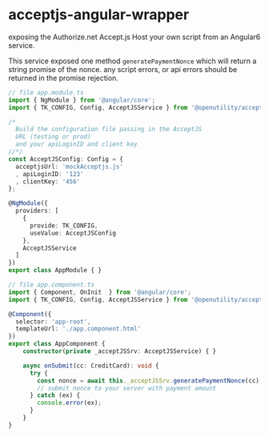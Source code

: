 # acceptjs-angular-wrapper

exposing the Authorize.net Accept.js Host your own script from an Angular6 service.

This service exposed one method ```generatePaymentNonce``` which will return a string promise of the nonce.
any script errors, or api errors should be returned in the promise rejection.

```ts
// file app.module.ts
import { NgModule } from '@angular/core';
import { TK_CONFIG, Config, AcceptJSService } from '@openutility/acceptjs-angular-wrapper';

/*
  Build the configuration file passing in the AcceptJS
  URL (testing or prod)
  and your apiLoginID and client key
//*/
const AcceptJSConfig: Config = {
  acceptjsUrl: 'mockAcceptjs.js'
  , apiLoginID: '123'
  , clientKey: '456'
};

@NgModule({
  providers: [
    {
      provide: TK_CONFIG,
      useValue: AcceptJSConfig
    },
    AcceptJSService
  ]
})
export class AppModule { }
```

```ts
// file app.component.ts
import { Component, OnInit  } from '@angular/core';
import { TK_CONFIG, Config, AcceptJSService } from '@openutility/acceptjs-angular-wrapper';

@Component({
  selector: 'app-root',
  templateUrl: './app.component.html'
})
export class AppComponent {
    constructor(private _acceptJSSrv: AcceptJSService) { }

    async onSubmit(cc: CreditCard): void {
      try {
        const nonce = await this._acceptJSSrv.generatePaymentNonce(cc);
        // submit nonce to your server with payment amount
      } catch (ex) {
        console.error(ex);
      }
    }
}
```
